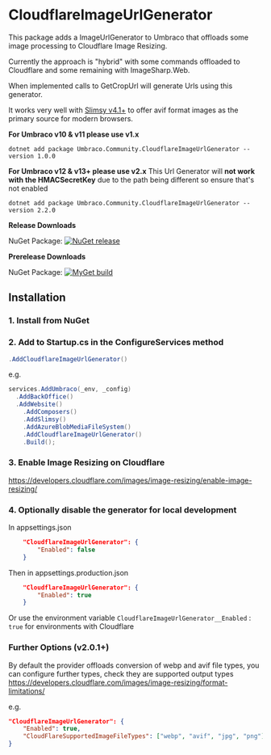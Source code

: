CloudflareImageUrlGenerator
============
This package adds a ImageUrlGenerator to Umbraco that offloads some image processing to Cloudflare Image Resizing.

Currently the approach is "hybrid" with some commands offloaded to Cloudflare and some remaining with ImageSharp.Web.

When implemented calls to GetCropUrl will generate Urls using this generator.

It works very well with [Slimsy v4.1+](https://github.com/Jeavon/Slimsy) to offer avif format images as the primary source for modern browsers.

**For Umbraco v10 & v11 please use v1.x**

```
dotnet add package Umbraco.Community.CloudflareImageUrlGenerator --version 1.0.0
```

**For Umbraco v12 & v13+ please use v2.x**
This Url Generator will **not work with the HMACSecretKey** due to the path being different so ensure that's not enabled

```
dotnet add package Umbraco.Community.CloudflareImageUrlGenerator --version 2.2.0
```

__Release Downloads__

NuGet Package: [![NuGet release](https://img.shields.io/nuget/vpre/Umbraco.Community.CloudflareImageUrlGenerator.svg)](https://www.nuget.org/packages/Umbraco.Community.CloudflareImageUrlGenerator/)

__Prerelease Downloads__

NuGet Package: [![MyGet build](https://img.shields.io/myget/umbraco-packages/vpre/Umbraco.Community.CloudflareImageUrlGenerator.svg)](https://www.myget.org/feed/umbraco-packages/package/nuget/Umbraco.Community.CloudflareImageUrlGenerator)

## Installation

### 1. Install from NuGet

### 2. Add to Startup.cs in the ConfigureServices method

```c#
.AddCloudflareImageUrlGenerator()
```

e.g.

```c#
services.AddUmbraco(_env, _config)
  .AddBackOffice()
  .AddWebsite()
	.AddComposers()
	.AddSlimsy()
	.AddAzureBlobMediaFileSystem()
	.AddCloudflareImageUrlGenerator()
	.Build();
```

### 3. Enable Image Resizing on Cloudflare

https://developers.cloudflare.com/images/image-resizing/enable-image-resizing/

### 4. Optionally disable the generator for local development

In appsettings.json

```json
	"CloudflareImageUrlGenerator": {
		"Enabled": false
	}
```

Then in appsettings.production.json

```json
	"CloudflareImageUrlGenerator": {
		"Enabled": true
	}
```

Or use the environment variable `CloudflareImageUrlGenerator__Enabled` : `true` for environments with Cloudflare

### Further Options (v2.0.1+)

By default the provider offloads conversion of webp and avif file types, you can configure further types, check they are supported output types https://developers.cloudflare.com/images/image-resizing/format-limitations/

e.g.

```json
"CloudflareImageUrlGenerator": {
	"Enabled": true,
	"CloudFlareSupportedImageFileTypes": ["webp", "avif", "jpg", "png"]
}
```

